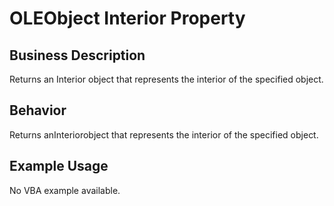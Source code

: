 # OLEObject Interior Property

## Business Description
Returns an Interior object that represents the interior of the specified object.

## Behavior
Returns anInteriorobject that represents the interior of the specified object.

## Example Usage
No VBA example available.